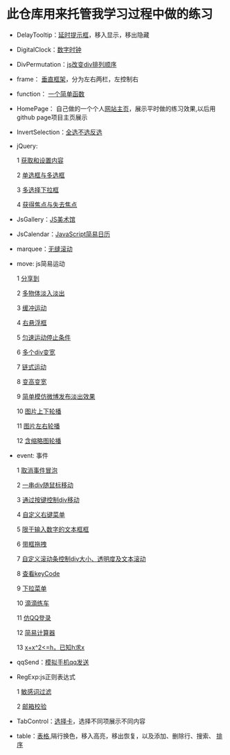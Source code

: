 # 此仓库用来托管我学习过程中做的练习

*   DelayTooltip：[延时提示框](http://byalice.github.io/DailyPractice/DelayTooltip/1.html)，移入显示，移出隐藏

*   DigitalClock：[数字时钟](http://byalice.github.io/DailyPractice/DigitalClock/index.html)

*   DivPermutation：[js改变div排列顺序](http://byalice.github.io/DailyPractice/DivPermutation/1.html)

*   frame： [垂直框架](http://byalice.github.io/DailyPractice/frame/index.html)，分为左右两栏，左控制右

*   function： [一个简单函数](http://byalice.github.io/DailyPractice/function/1.html)

*   HomePage： 自己做的一个个人[网站主页](http://senyu.website/)，展示平时做的练习效果,以后用github page项目主页展示

*   InvertSelection：[全选不选反选](http://byalice.github.io/DailyPractice/InvertSelection/1.html)

* jQuery: 

	1 [获取和设置内容](http://byalice.github.io/DailyPractice/jQuery/1.html)
	
	2 [单选框与多选框](http://byalice.github.io/DailyPractice/jQuery/2.html)
	
	3 [多选择下拉框](http://byalice.github.io/DailyPractice/jQuery/3.html)
	
	4 [获得焦点与失去焦点](http://byalice.github.io/DailyPractice/jQuery/4.html)
	
	
	

*   JsGallery：[JS美术馆](http://byalice.github.io/DailyPractice/JsGallery/gallery.html)

*   JsCalendar：[JavaScript简易日历](http://byalice.github.io/DailyPractice/JsCalendar/1.html)

*   marquee：[无缝滚动](http://byalice.github.io/DailyPractice/marquee/index.html)

* move: js简易运动

  1 [分享到](http://byalice.github.io/DailyPractice/move/1.html)

  2 [多物体淡入淡出](http://byalice.github.io/DailyPractice/move/2.html)

  3 [缓冲运动](http://byalice.github.io/DailyPractice/move/3.html)

  4 [右悬浮框](http://byalice.github.io/DailyPractice/move/4.html)

  5 [匀速运动停止条件](http://byalice.github.io/DailyPractice/move/5.html)

  6 [多个div变宽](http://byalice.github.io/DailyPractice/move/6.html)

  7 [链式运动](http://byalice.github.io/DailyPractice/move/7.html)

  8 [变高变宽](http://byalice.github.io/DailyPractice/move/8.html)

  9 [简单模仿微博发布淡出效果](http://byalice.github.io/DailyPractice/move/9.html)

  10 [图片上下轮播](http://byalice.github.io/DailyPractice/move/10.html)

  11 [图片左右轮播](http://byalice.github.io/DailyPractice/move/11.html)

  12 [含缩略图轮播](http://byalice.github.io/DailyPractice/move/12.html)




* event: 事件

	1 [取消事件冒泡](http://byalice.github.io/DailyPractice/event/1.html)

	2 [一串div随鼠标移动](http://byalice.github.io/DailyPractice/event/2.html)

	3 [通过按键控制div移动](http://byalice.github.io/DailyPractice/event/3.html)

	4 [自定义右键菜单](http://byalice.github.io/DailyPractice/event/4.html)

	5 [限于输入数字的文本框框](http://byalice.github.io/DailyPractice/event/5.html)

	6 [带框拖拽](http://byalice.github.io/DailyPractice/event/6.html)

	7 [自定义滚动条控制div大小、透明度及文本滚动](http://byalice.github.io/DailyPractice/event/7.html)

	8 [查看keyCode](http://byalice.github.io/DailyPractice/event/8.html)

	9 [下拉菜单](http://byalice.github.io/DailyPractice/event/9.html)

	10 [滴滴练车](http://byalice.github.io/DailyPractice/event/10.html)

	11 [仿QQ登录](http://byalice.github.io/DailyPractice/event/11.html)

	12 [简易计算器](http://byalice.github.io/DailyPractice/event/12.html)
	
	13 [x+x^2<=h，已知h求x](http://byalice.github.io/DailyPractice/event/13.html)






*   qqSend：[模拟手机qq发送](http://byalice.github.io/DailyPractice/qqSend/1.html)

* RegExp:js正则表达式

	1 [敏感词过滤](http://byalice.github.io/DailyPractice/RegExp/1.html)

	2 [邮箱校验](http://byalice.github.io/DailyPractice/RegExp/2.html)

*   TabControl：[选择卡](http://byalice.github.io/DailyPractice/TabControl/1.html)，选择不同项展示不同内容

*   table：[表格](http://byalice.github.io/DailyPractice/table/1.html),隔行换色，移入高亮，移出恢复，以及添加、删除行、搜索、
[排序](http://byalice.github.io/DailyPractice/table/2.html)
